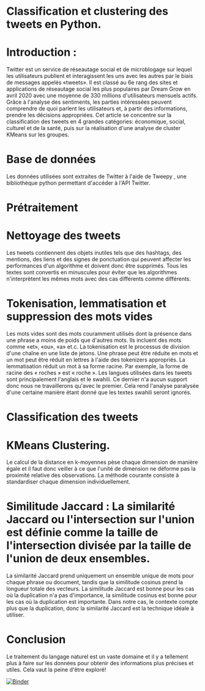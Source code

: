 
# Classification et clustering des tweets en Python.

# Introduction :
Twitter est un service de réseautage social et de microblogage sur lequel les utilisateurs publient et interagissent les uns avec les autres par le biais de messages appelés «tweets». Il est classé au 6e rang des sites et applications de réseautage social les plus populaires par Dream Grow en avril 2020 avec une moyenne de 330 millions d'utilisateurs mensuels actifs.
Grâce à l'analyse des sentiments, les parties intéressées peuvent comprendre de quoi parlent les utilisateurs et, à partir des informations, prendre les décisions appropriées. Cet article se concentre sur la classification des tweets en 4 grandes catégories: économique, social, culturel et de la santé, puis sur la réalisation d'une analyse de cluster KMeans sur les groupes.
# Base de données
Les données utilisées sont extraites de Twitter à l'aide de Tweepy , une bibliothèque python permettant d'accéder à l'API Twitter.
# Prétraitement
# Nettoyage des tweets
Les tweets contiennent des objets inutiles tels que des hashtags, des mentions, des liens et des signes de ponctuation qui peuvent affecter les performances d'un algorithme et doivent donc être supprimés. Tous les textes sont convertis en minuscules pour éviter que les algorithmes n'interprètent les mêmes mots avec des cas différents comme différents.
# Tokenisation, lemmatisation et suppression des mots vides
Les mots vides sont des mots couramment utilisés dont la présence dans une phrase a moins de poids que d'autres mots. Ils incluent des mots comme «et», «ou», «a» et.c.
La tokenisation est le processus de division d'une chaîne en une liste de jetons. Une phrase peut être réduite en mots et un mot peut être réduit en lettres à l'aide des tokenizers appropriés.
La lemmatisation réduit un mot à sa forme racine. Par exemple, la forme de racine des « roches » est « roche ».
Les langues utilisées dans les tweets sont principalement l'anglais et le swahili. Ce dernier n'a aucun support donc nous ne travaillerons qu'avec le premier. Cela rend l'analyse paralysée d'une certaine manière étant donné que les textes swahili seront ignorés.
# Classification des tweets
# KMeans Clustering.
Le calcul de la distance en k-moyennes pèse chaque dimension de manière égale et il faut donc veiller à ce que l'unité de dimension ne déforme pas la proximité relative des observations. La méthode courante consiste à standardiser chaque dimension individuellement.
# Similitude Jaccard : La similarité Jaccard ou l'intersection sur l'union est définie comme la taille de l'intersection divisée par la taille de l'union de deux ensembles.
La similarité Jaccard prend uniquement un ensemble unique de mots pour chaque phrase ou document, tandis que la similitude cosinus prend la longueur totale des vecteurs. La similitude Jaccard est bonne pour les cas où la duplication n'a pas d'importance, la similitude cosinus est bonne pour les cas où la duplication est importante. Dans notre cas, le contexte compte plus que la duplication, donc la similarité Jaccard est la technique idéale à utiliser.
# Conclusion
Le traitement du langage naturel est un vaste domaine et il y a tellement plus à faire sur les données pour obtenir des informations plus précises et utiles. Cela vaut la peine d'être exploré!



 
 [![Binder](https://mybinder.org/badge_logo.svg)](https://mybinder.org/v2/gh/benamoroumayma/-Classification-des-Tweets.git/main)
